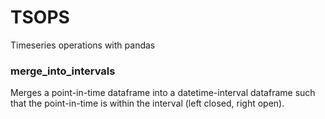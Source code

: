 # TSOPS

Timeseries operations with pandas

### merge_into_intervals

Merges a point-in-time dataframe into a datetime-interval dataframe such that the point-in-time is within the interval (left closed, right open).


